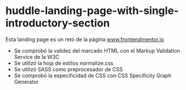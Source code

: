 # huddle-landing-page-with-single-introductory-section
Esta landing page es un reto de la página www.frontendmentor.io
- Se comprobó la validez del marcado HTML con el Markup Validation Service de la W3C
- Se utilizó la hoja de estilos normalize.css
- Se utilizó SASS como preprocesador de CSS
- Se comprobó la especificidad de CSS con CSS Specificity Graph Generator